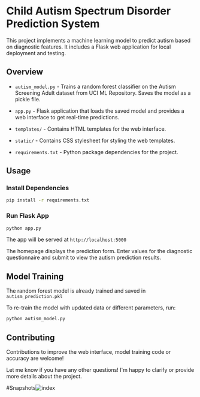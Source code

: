 # Child Autism Spectrum Disorder Prediction System

This project implements a machine learning model to predict autism based on diagnostic features. It includes a Flask web application for local deployment and testing.

## Overview

- `autism_model.py` - Trains a random forest classifier on the Autism Screening Adult dataset from UCI ML Repository. Saves the model as a pickle file.

- `app.py` - Flask application that loads the saved model and provides a web interface to get real-time predictions.

- `templates/` - Contains HTML templates for the web interface.

- `static/` - Contains CSS stylesheet for styling the web templates.

- `requirements.txt` - Python package dependencies for the project.

## Usage

### Install Dependencies

```bash
pip install -r requirements.txt
```

### Run Flask App

```bash
python app.py
```

The app will be served at `http://localhost:5000`

The homepage displays the prediction form. Enter values for the diagnostic questionnaire and submit to view the autism prediction results.

## Model Training

The random forest model is already trained and saved in `autism_prediction.pkl`

To re-train the model with updated data or different parameters, run:

```bash
python autism_model.py
```

## Contributing

Contributions to improve the web interface, model training code or accuracy are welcome!

Let me know if you have any other questions! I'm happy to clarify or provide more details about the project.

#Snapshots![index](https://github.com/sameerk126/Autism-Spectrum-Disorder-Prediction-System-Using-Machine-Learning/assets/81867462/059fe26f-416e-4577-b557-c8728e4a0256)


